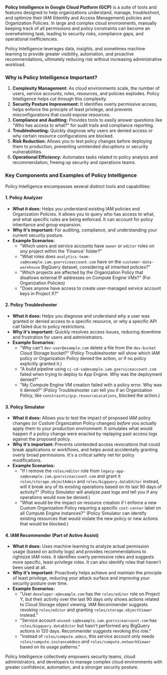 **Policy Intelligence in Google Cloud Platform (GCP)** is a suite of tools and features designed to help organizations understand, manage, troubleshoot, and optimize their IAM (Identity and Access Management) policies and Organization Policies. In large and complex cloud environments, manually keeping track of all permissions and policy constraints can become an overwhelming task, leading to security risks, compliance gaps, and operational inefficiencies.

Policy Intelligence leverages data, insights, and sometimes machine learning to provide greater visibility, automation, and proactive recommendations, ultimately reducing risk without increasing administrative workload.

### Why is Policy Intelligence Important?

1.  **Complexity Management:** As cloud environments scale, the number of users, service accounts, roles, resources, and policies explodes. Policy Intelligence helps cut through this complexity.
2.  **Security Posture Improvement:** It identifies overly permissive access, helps enforce the principle of least privilege, and prevents misconfigurations that could expose resources.
3.  **Compliance and Auditing:** Provides tools to easily answer questions like "Who has access to what?" for audit trails and compliance reporting.
4.  **Troubleshooting:** Quickly diagnose why users are denied access or why certain resource configurations are blocked.
5.  **Risk Reduction:** Allows you to test policy changes before deploying them to production, preventing unintended disruptions or security vulnerabilities.
6.  **Operational Efficiency:** Automates tasks related to policy analysis and recommendation, freeing up security and operations teams.

### Key Components and Examples of Policy Intelligence

Policy Intelligence encompasses several distinct tools and capabilities:

#### 1. Policy Analyzer

* **What it does:** Helps you understand existing IAM policies and Organization Policies. It allows you to query who has access to what, and what specific rules are being enforced. It can account for policy inheritance and group expansion.
* **Why it's important:** For auditing, compliance, and understanding your current security posture.
* **Example Scenarios:**
    * "Which users and service accounts have `owner` or `editor` roles on *any* project within the 'Finance' folder?"
    * "What roles does `analytics-team-sa@example.iam.gserviceaccount.com` have on the `customer-data-warehouse` BigQuery dataset, considering all inherited policies?"
    * "Which projects are affected by the Organization Policy that disallows external IP addresses on Compute Engine VMs?" (For Organization Policies)
    * "Does anyone have access to create user-managed service account keys in Project X?"

#### 2. Policy Troubleshooter

* **What it does:** Helps you diagnose and understand why a user was granted or denied access to a specific resource, or why a specific API call failed due to policy restrictions.
* **Why it's important:** Quickly resolves access issues, reducing downtime and frustration for users and administrators.
* **Example Scenarios:**
    * "Why can't `dev-user@example.com` delete a file from the `dev-bucket` Cloud Storage bucket?" (Policy Troubleshooter will show which IAM policy or Organization Policy denied the action, or if no policy explicitly granted it.)
    * "A build pipeline using `ci-cd-sa@example.iam.gserviceaccount.com` failed when trying to deploy to App Engine. Why was the deployment denied?"
    * "My Compute Engine VM creation failed with a policy error. Why was it denied?" (Policy Troubleshooter can tell you if an Organization Policy, like `constraints/gcp.resourceLocations`, blocked the action.)

#### 3. Policy Simulator

* **What it does:** Allows you to test the impact of proposed IAM policy changes (or Custom Organization Policy changes) *before* you actually apply them to your production environment. It simulates what would happen if a policy change were enacted by replaying past access logs against the proposed policy.
* **Why it's important:** Prevents unintended access revocations that could break applications or workflows, and helps avoid accidentally granting overly broad permissions. It's a critical safety net for policy modifications.
* **Example Scenarios:**
    * "If I remove the `roles/editor` role from `legacy-app-sa@example.iam.gserviceaccount.com` and grant it `roles/storage.objectAdmin` and `roles/bigquery.dataEditor` instead, will it break any of its existing operations based on its last 90 days of activity?" (Policy Simulator will analyze past logs and tell you if any operations would now be denied.)
    * "What would be the impact on resource creation if I enforce a new Custom Organization Policy requiring a specific `cost-center` label on all Compute Engine instances?" (Policy Simulator can identify existing resources that would violate the new policy or new actions that would be blocked.)

#### 4. IAM Recommender (Part of Active Assist)

* **What it does:** Uses machine learning to analyze actual permission usage (based on activity logs) and provides recommendations to rightsize IAM roles. It identifies overly permissive roles and suggests more specific, least-privilege roles. It can also identify roles that haven't been used at all.
* **Why it's important:** Proactively helps achieve and maintain the principle of least privilege, reducing your attack surface and improving your security posture over time.
* **Example Scenarios:**
    * "User `developer-x@example.com` has the `roles/editor` role on Project Y, but their activity over the last 90 days only shows actions related to Cloud Storage object viewing. IAM Recommender suggests revoking `roles/editor` and granting `roles/storage.objectViewer` instead."
    * "Service account `unused-sa@example.iam.gserviceaccount.com` has `roles/bigquery.dataEditor` but hasn't performed any BigQuery actions in 120 days. Recommender suggests revoking this role."
    * "Instead of `roles/compute.admin`, this service account only needs `roles/compute.instanceAdmin` and `roles/compute.networkViewer` based on its usage patterns."

Policy Intelligence collectively empowers security teams, cloud administrators, and developers to manage complex cloud environments with greater confidence, automation, and a stronger security posture.
